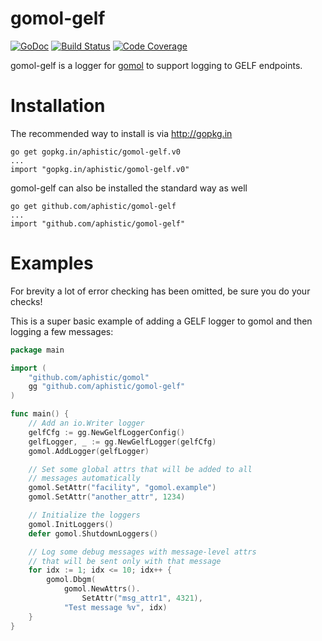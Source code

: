 gomol-gelf
============

[![GoDoc](https://godoc.org/github.com/aphistic/gomol-gelf?status.svg)](https://godoc.org/github.com/aphistic/gomol-gelf)
[![Build Status](https://img.shields.io/travis/aphistic/gomol-gelf.svg)](https://travis-ci.org/aphistic/gomol-gelf)
[![Code Coverage](https://img.shields.io/codecov/c/github/aphistic/gomol-gelf.svg)](http://codecov.io/github/aphistic/gomol-gelf?branch=master)

gomol-gelf is a logger for [gomol](https://github.com/aphistic/gomol) to support logging to GELF endpoints.

Installation
============

The recommended way to install is via http://gopkg.in

    go get gopkg.in/aphistic/gomol-gelf.v0
    ...
    import "gopkg.in/aphistic/gomol-gelf.v0"

gomol-gelf can also be installed the standard way as well

    go get github.com/aphistic/gomol-gelf
    ...
    import "github.com/aphistic/gomol-gelf"

Examples
========

For brevity a lot of error checking has been omitted, be sure you do your checks!

This is a super basic example of adding a GELF logger to gomol and then logging a few messages:

```go
package main

import (
	"github.com/aphistic/gomol"
	gg "github.com/aphistic/gomol-gelf"
)

func main() {
	// Add an io.Writer logger
	gelfCfg := gg.NewGelfLoggerConfig()
	gelfLogger, _ := gg.NewGelfLogger(gelfCfg)
	gomol.AddLogger(gelfLogger)

	// Set some global attrs that will be added to all
	// messages automatically
	gomol.SetAttr("facility", "gomol.example")
	gomol.SetAttr("another_attr", 1234)

	// Initialize the loggers
	gomol.InitLoggers()
	defer gomol.ShutdownLoggers()

	// Log some debug messages with message-level attrs
	// that will be sent only with that message
	for idx := 1; idx <= 10; idx++ {
		gomol.Dbgm(
			gomol.NewAttrs().
				SetAttr("msg_attr1", 4321),
			"Test message %v", idx)
	}
}

```
